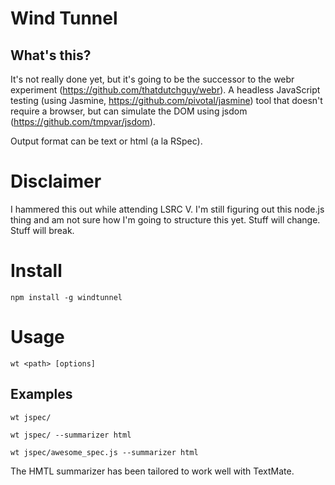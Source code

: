 Wind Tunnel
===========

What's this?
------------

It's not really done yet, but it's going to be the successor to the webr experiment (https://github.com/thatdutchguy/webr).
A headless JavaScript testing (using Jasmine, https://github.com/pivotal/jasmine) tool that doesn't require a browser, but
can simulate the DOM using jsdom (https://github.com/tmpvar/jsdom).

Output format can be text or html (a la RSpec).

Disclaimer
==========

I hammered this out while attending LSRC V. I'm still figuring out this node.js thing and 
am not sure how I'm going to structure this yet. Stuff will change. Stuff will break.


Install
=======
    npm install -g windtunnel
  
Usage
=====
    wt <path> [options]

Examples
--------
    wt jspec/

    wt jspec/ --summarizer html

    wt jspec/awesome_spec.js --summarizer html

The HMTL summarizer has been tailored to work well with TextMate.
